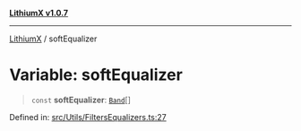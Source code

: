 [**LithiumX v1.0.7**](README.md)

***

[LithiumX](globals.md) / softEqualizer

# Variable: softEqualizer

> `const` **softEqualizer**: [`Band`](interfaces\Band.md)[]

Defined in: [src/Utils/FiltersEqualizers.ts:27](https://github.com/anantix-network/LithiumX/blob/720bc1bb802e250a8740a01a0f217198cffacb28/src/Utils/FiltersEqualizers.ts#L27)
